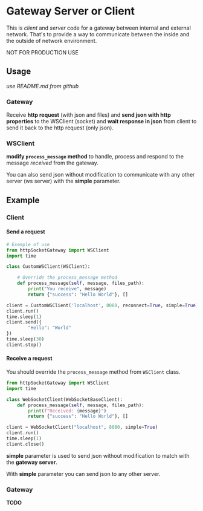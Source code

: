 # Gateway Server or Client

This is *client* and *server* code for a gateway between internal and external network. That's to provide a way to communicate between the inside and the outside of network environment.

NOT FOR PRODUCTION USE

## Usage

*use README.md from github*

### Gateway

Receive **http request** (with json and files) and **send json with http properties** to the WSClient (socket) and **wait response in json** from client to send it back to the http request (only json).

### WSClient

**modify `process_message` method** to handle, process and respond to the message *received* from the gateway.

You can also send json without modification to communicate with any other server (ws server) with the **simple** parameter.

## Example

### Client

#### Send a request

```python
# Exemple of use
from httpSocketGateway import WSClient
import time

class CustomWSClient(WSClient):

    # Override the process_message method
    def process_message(self, message, files_path):
        print("You receive", message)
        return {"success": "Hello World"}, []

client = CustomWSClient('localhost', 8080, reconnect=True, simple=True)
client.run()
time.sleep(1)
client.send({
        "Hello": "World"
})
time.sleep(30)
client.stop()
```

#### Receive a request

You should override the `process_message` method from `WSClient` class.

```python
from httpSocketGateway import WSClient
import time

class WebSocketClient(WebSocketBaseClient):
    def process_message(self, message, files_path):
        print(f"Received: {message}")
        return {"success": "Hello World"}, []

client = WebSocketClient("localhost", 8080, simple=True)
client.run()
time.sleep(1)
client.close()
```

**simple** parameter is used to send json without modification to match with the **gateway server**.

With **simple** parameter you can send json to any other server.


### Gateway

**TODO**
